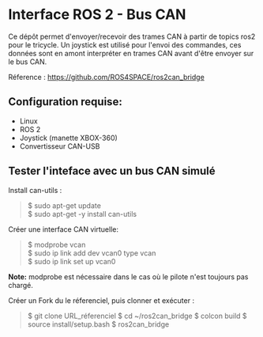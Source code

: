 # Interface ROS 2 - Bus CAN 
Ce dépôt permet d'envoyer/recevoir des trames CAN à partir de topics ros2 pour le tricycle. Un joystick est utilisé pour l'envoi des commandes, ces données sont en amont interpréter en trames CAN avant d'être envoyer sur le bus CAN. 

Réference : https://github.com/ROS4SPACE/ros2can_bridge

## Configuration requise: 
- Linux 
- ROS 2 
- Joystick (manette XBOX-360)
- Convertisseur CAN-USB

## Tester l'inteface avec un bus CAN simulé 
Install can-utils :             
> $ sudo apt-get update                  
  $ sudo apt-get -y install can-utils

Créer une interface CAN virtuelle:                  
> $ modprobe vcan             
  $ sudo ip link add dev vcan0 type vcan               
  $ sudo ip link set up vcan0            

**Note:** modprobe est nécessaire dans le cas où le pilote n'est toujours pas chargé.

Créer un Fork du le réferenciel, puis clonner et exécuter : 
> $ git clone URL_réferenciel
  $ cd ~/ros2can_bridge
  $ colcon build
  $ source install/setup.bash
  $ ros2can_bridge

